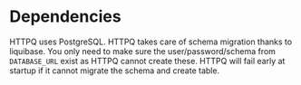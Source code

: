 # Dependencies

HTTPQ uses PostgreSQL. HTTPQ takes care of schema migration thanks to liquibase. You only need to make sure the user/password/schema from `DATABASE_URL` exist as HTTPQ cannot create these. HTTPQ will fail early at startup if it cannot migrate the schema and create table.
